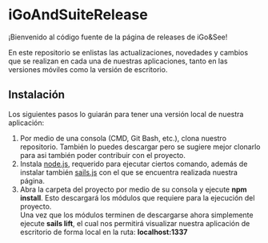 # iGoAndSuiteRelease

¡Bienvenido al código fuente de la página de releases de iGo&See!

En este repositorio se enlistas las actualizaciones, novedades y cambios que se realizan en cada una de nuestras aplicaciones, tanto en las versiones móviles como la versión de escritorio.

Instalación
-------------

Los siguientes pasos lo guiarán para tener una versión local de nuestra aplicación:

1. Por medio de una consola (CMD, Git Bash, etc.), clona nuestro repositorio. También lo puedes descargar pero se sugiere mejor clonarlo para asi también poder contribuir con el proyecto.  
2. Instala [node.js][1], requerido para ejecutar ciertos comando, además de instalar también [sails.js][2] con el que se encuentra realizada nuestra página.
3. Abra la carpeta del proyecto por medio de su consola y ejecute **npm install**. Esto descargará los módulos que requiere para la ejecución del proyecto.  
Una vez que los módulos terminen de descargarse ahora simplemente ejecute **sails lift**, el cual nos permitirá visualizar nuestra aplicación de escritorio de forma local en la ruta: **localhost:1337**

[1]: https://nodejs.org/en/
[2]: https://sailsjs.com/
